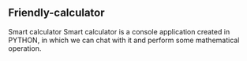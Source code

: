 ## Friendly-calculator
Smart calculator
Smart calculator is a console application created in PYTHON,
in which we can chat with it and perform some mathematical operation. 
